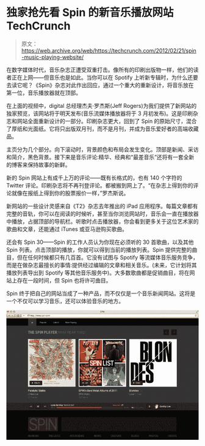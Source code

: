 # 独家抢先看 Spin 的新音乐播放网站 TechCrunch

> 原文：<https://web.archive.org/web/https://techcrunch.com/2012/02/21/spin-music-playing-website/>

在数字媒体时代，音乐杂志正遭受双重打击。像所有的印刷出版物一样，他们的读者正在上网——但音乐也是如此。当你可以在 Spotify 上听新专辑时，为什么还要去读它呢？《Spin》杂志对此作出回应，通过一个重大的重新设计，将音乐放在第一位，音乐播放器就在顶部。

在上面的视频中，digital 总经理杰夫·罗杰斯(Jeff Rogers)为我们提供了新网站的独家预览，该网站将于明天发布(音乐流媒体播放器将于 3 月初发布)。这是印刷杂志和网站全面重新设计的一部分。印刷杂志更大，回到了 Spin 的原始尺寸，混合了厚纸和光面纸。它将只出版双月刊，而不是月刊，并成为音乐爱好者的高端收藏品。

主页分为几个部分。向下滚动时，背景颜色和布局会发生变化。顶部是新闻、采访和简介，黑色背景。接下来是音乐评论:精华、经典和“最差音乐”还将有一套全新的博客来保持故事的新鲜。

新的 Spin 网站上有成千上万的评论——既有长格式的，也有 140 个字符的 Twitter 评论。印刷杂志将不再刊登评论。都被搬到网上了。“在杂志上得到你的评论就像在报纸上得到你的股票报价一样，”罗杰斯说。

新网站的一些设计灵感来自《T2》杂志去年推出的 iPad 应用程序。每篇文章都有完整的音轨，你可以在阅读的时候听，甚至当你浏览网站时，音乐会一直在播放器中播放，占据顶部的导航栏。听歌时点击播放器，你会看到更多关于这位艺术家的歌曲和文章，还能通过 iTunes 或亚马逊购买歌曲。

还会有 Spin 30——Spin 的工作人员认为你现在必须听的 30 首歌曲，以及其他 Spin 列表。点击顶部的播放，你就可以得到当前的播放列表。Spin 提供完整的曲目，但在任何时候都只有几百首。它没有试图与 Spotify 等流媒体音乐服务竞争，而是在做杂志最擅长的事情:提供经过编辑的文章和相关音乐。(未来，它计划将其播放列表导出到 Spotify 等其他音乐服务中)。大多数歌曲都是促销曲目，将在网站上存在一段时间，但 Spin 也将许可曲目。

Spin 终于把自己的网站当成了一种产品，而不仅仅是一个音乐新闻网站。这将是一个不仅可以学习音乐，还可以体验音乐的地方。

[![](img/4b6a29fcf9aa5b3a98a7a0fee8577a64.png "Spin player")](https://web.archive.org/web/20221206194724/https://beta.techcrunch.com/wp-content/uploads/2012/02/spin-player.jpg)